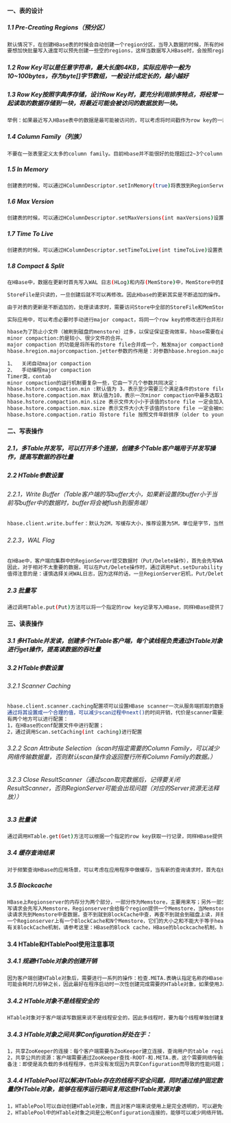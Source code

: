 #### 一、表的设计
##### 1.1 Pre-Creating Regions（预分区）
```bash
默认情况下，在创建HBase表的时候会自动创建一个region分区，当导入数据的时候，所有的HBase客户端都向这一个region写数据，直到这个region足够大了才进行切分。
要想加快批量写入速度可以预先创建一些空的regions，这样当数据写入HBase时，会按照region分区情况，在集群内做数据的负载均衡。
```
##### 1.2 Row Key可以是任意字符串，最大长度64KB，实际应用中一般为10~100bytes，存为byte[]字节数组，一般设计成定长的，越小越好
##### 1.3 Row Key按照字典序存储，设计Row Key时，要充分利用排序特点，将经常一起读取的数据存储到一块，将最近可能会被访问的数据放到一块。
```bash
举例：如果最近写入HBase表中的数据是最可能被访问的，可以考虑将时间戳作为row key的一部分，由于是字典序排序，所以可以使用Long.MAX_VALUE - timestamp作为row key，这样能保证新写入的数据在读取时可以被快速命中。
```

##### 1.4 Column Family（列族）
```bash
不要在一张表里定义太多的column family。目前Hbase并不能很好的处理超过2~3个column family的表。因为某个column family在flush的时候，它邻近的column family也会因关联效应被触发flush，最终导致系统产生更多的I/O。感兴趣的同学可以对自己的HBase集群进行实际测试，从得到的测试结果数据验证一下。
```
##### 1.5 In Memory
```bash
创建表的时候，可以通过HColumnDescriptor.setInMemory(true)将表放到RegionServer的缓存中，保证在读取的时候被cache命中。
```
##### 1.6 Max Version
```bash
创建表的时候，可以通过HColumnDescriptor.setMaxVersions(int maxVersions)设置表中数据的最大版本，如果只需要保存最新版本的数据，那么可以设置setMaxVersions(1)。
```
##### 1.7 Time To Live
```bash
创建表的时候，可以通过HColumnDescriptor.setTimeToLive(int timeToLive)设置表中数据的存储生命期，过期数据将自动被删除，例如如果只需要存储最近两天的数据，那么可以设置setTimeToLive(2 * 24 * 60 * 60)。
```
##### 1.8 Compact & Split
```bash
在HBase中，数据在更新时首先写入WAL 日志(HLog)和内存(MemStore)中，MemStore中的数据是排序的，当MemStore累计到一定阈值时，就会创建一个新的MemStore，并且将老的MemStore添加到flush队列，由单独的线程flush到磁盘上，成为一个StoreFile。于此同时，系统会在zookeeper中记录一个redo point，表示这个时刻之前的变更已经持久化了(minor compact)。

StoreFile是只读的，一旦创建后就不可以再修改。因此Hbase的更新其实是不断追加的操作。当一个Store中的StoreFile达到一定的阈值后，就会进行一次合并(major compact)，将对同一个key的修改合并到一起，形成一个大的StoreFile，当StoreFile的大小达到一定阈值后，又会对 StoreFile进行分割(split)，等分为两个StoreFile。

由于对表的更新是不断追加的，处理读请求时，需要访问Store中全部的StoreFile和MemStore，将它们按照row key进行合并，由于StoreFile和MemStore都是经过排序的，并且StoreFile带有内存中索引，通常合并过程还是比较快的。

实际应用中，可以考虑必要时手动进行major compact，将同一个row key的修改进行合并形成一个大的StoreFile。同时，可以将StoreFile设置大些，减少split的发生。

hbase为了防止小文件（被刷到磁盘的menstore）过多，以保证保证查询效率，hbase需要在必要的时候将这些小的store file合并成相对较大的store file，这个过程就称之为compaction。在hbase中，主要存在两种类型的compaction：minor  compaction和major compaction。
minor compaction:的是较小、很少文件的合并。
major compaction 的功能是将所有的store file合并成一个，触发major compaction的可能条件有：major_compact 命令、majorCompact() API、region server自动运行（相关参数：hbase.hregion.majoucompaction 默认为24 小时、hbase.hregion.majorcompaction.jetter 默认值为0.2 防止region server 在同一时间进行major compaction）。
hbase.hregion.majorcompaction.jetter参数的作用是：对参数hbase.hregion.majoucompaction 规定的值起到浮动的作用，假如两个参数都为默认值24和0,2，那么major compact最终使用的数值为：19.2~28.8 这个范围。

1、	关闭自动major compaction
2、	手动编程major compaction
Timer类，contab
minor compaction的运行机制要复杂一些，它由一下几个参数共同决定：
hbase.hstore.compaction.min :默认值为 3，表示至少需要三个满足条件的store file时，minor compaction才会启动
hbase.hstore.compaction.max 默认值为10，表示一次minor compaction中最多选取10个store file
hbase.hstore.compaction.min.size 表示文件大小小于该值的store file 一定会加入到minor compaction的store file中
hbase.hstore.compaction.max.size 表示文件大小大于该值的store file 一定会被minor compaction排除
hbase.hstore.compaction.ratio 将store file 按照文件年龄排序（older to younger），minor compaction总是从older store file开始选择
```

#### 二、写表操作
##### 2.1，多Table并发写，可以打开多个连接，创建多个Table客户端用于并发写操作，提高写数据的吞吐量
##### 2.2 HTable参数设置
###### 2.2.1，Write Buffer（Table客户端的写buffer大小，如果新设置的buffer小于当前写buffer中的数据时，buffer将会被flush到服务端）
```bash
hbase.client.write.buffer：默认为2M，写缓存大小，推荐设置为5M，单位是字节，当然越大占用的内存越多。
```
###### 2.2.3，WAL Flag
```bash
在HBae中，客户端向集群中的RegionServer提交数据时（Put/Delete操作），首先会先写WAL（Write Ahead Log）日志（即HLog，一个RegionServer上的所有Region共享一个HLog），只有当WAL日志写成功后，再接着写MemStore，然后客户端被通知提交数据成功；如果写WAL日志失败，客户端则被通知提交失败。这样做的好处是可以做到RegionServer宕机后的数据恢复。
因此，对于相对不太重要的数据，可以在Put/Delete操作时，通过调用Put.setDurability(Durability.SKIP_WAL)或Delete.setDurability(Durability.SKIP_WAL)函数，放弃写WAL日志，从而提高数据写入的性能。
值得注意的是：谨慎选择关闭WAL日志，因为这样的话，一旦RegionServer宕机，Put/Delete的数据将会无法根据WAL日志进行恢复。
```

##### 2.3 批量写
```bash
通过调用Table.put(Put)方法可以将一个指定的row key记录写入HBase，同样HBase提供了另一个方法：通过调用HTable.put(List<Put>)方法可以将指定的row key列表，批量写入多行记录，这样做的好处是批量执行，只需要一次网络I/O开销，这对于对数据实时性要求高，网络传输RTT高的情景下可能带来明显的性能提升。
```
#### 三、读表操作
##### 3.1 多HTable并发读，创建多个HTable客户端，每个读线程负责通过HTable对象进行get操作，提高读数据的吞吐量
##### 3.2 HTable参数设置
###### 3.2.1 Scanner Caching
```bash
hbase.client.scanner.caching配置项可以设置HBase scanner一次从服务端抓取的数据条数，默认情况下一次一条。
通过将其设置成一个合理的值，可以减少scan过程中next()的时间开销，代价是scanner需要通过客户端的内存来维持这些被cache的行记录。
有两个地方可以进行配置：
1，在HBase的conf配置文件中进行配置；
2，通过调用Scan.setCaching(int caching)进行配置
```

###### 3.2.2 Scan Attribute Selection（scan时指定需要的Column Family，可以减少网络传输数据量，否则默认scan操作会返回整行所有Column Family的数据。）
###### 3.2.3 Close ResultScanner（通过scan取完数据后，记得要关闭ResultScanner，否则RegionServer可能会出现问题（对应的Server资源无法释放））

##### 3.3 批量读
```bash
通过调用HTable.get(Get)方法可以根据一个指定的row key获取一行记录，同样HBase提供了另一个方法：通过调用HTable.get(List<Get>)方法可以根据一个指定的row key列表，批量获取多行记录，这样做的好处是批量执行，只需要一次网络I/O开销，这对于对数据实时性要求高而且网络传输RTT高的情景下可能带来明显的性能提升。
```
##### 3.4 缓存查询结果
```bash
对于频繁查询HBase的应用场景，可以考虑在应用程序中做缓存，当有新的查询请求时，首先在缓存中查找，如果存在则直接返回，不再查询HBase；否则对HBase发起读请求查询，然后在应用程序中将查询结果缓存起来。至于缓存的替换策略，可以考虑LRU等常用的策略。
```

##### 3.5 Blockcache
```bash
HBase上Regionserver的内存分为两个部分，一部分作为Memstore，主要用来写；另外一部分作为BlockCache，主要用于读。
写请求会先写入Memstore，Regionserver会给每个region提供一个Memstore，当Memstore满64MB以后，会启动 flush刷新到磁盘。当Memstore的总大小超过限制时（heapsize * hbase.regionserver.global.memstore.upperLimit * 0.9），会强行启动flush进程，从最大的Memstore开始flush直到低于限制。
读请求先到Memstore中查数据，查不到就到BlockCache中查，再查不到就会到磁盘上读，并把读的结果放入BlockCache。由于BlockCache采用的是LRU策略，因此BlockCache达到上限(heapsize * hfile.block.cache.size * 0.85)后，会启动淘汰机制，淘汰掉最老的一批数据。
一个Regionserver上有一个BlockCache和N个Memstore，它们的大小之和不能大于等于heapsize * 0.8，否则HBase不能启动。默认BlockCache为0.2，而Memstore为0.4。对于注重读响应时间的系统，可以将 BlockCache设大些，比如设置BlockCache=0.4，Memstore=0.39，以加大缓存的命中率。
有关BlockCache机制，请参考这里：HBase的Block cache，HBase的blockcache机制，hbase中的缓存的计算与使用。
```

#### 3.4 HTable和HTablePool使用注意事项
##### 3.4.1 规避HTable对象的创建开销
```bash
因为客户端创建HTable对象后，需要进行一系列的操作：检查.META.表确认指定名称的HBase表是否存在，表是否有效等等，整个时间开销比较重，
可能会耗时几秒钟之长，因此最好在程序启动时一次性创建完成需要的HTable对象，如果使用Java API，一般来说是在构造函数中进行创建，程序启动后直接重用
```
##### 3.4.2 HTable对象不是线程安全的
```bash
HTable对象对于客户端读写数据来说不是线程安全的，因此多线程时，要为每个线程单独创建复用一个HTable对象，不同对象间不要共享HTable对象使用，特别是在客户端auto flash被置为false时，由于存在本地write buffer，可能导致数据不一致。
```

##### 3.4.3 HTable对象之间共享Configuration好处在于：
```bash
1，共享ZooKeeper的连接：每个客户端需要与ZooKeeper建立连接，查询用户的table regions位置，这些信息可以在连接建立后缓存起来共享使用。
2，共享公共的资源：客户端需要通过ZooKeeper查找-ROOT-和.META.表，这个需要网络传输开销，客户端缓存这些公共资源后能够减少后续的网络传输开销，加快查找过程速度。
备注：即使是高负载的多线程程序，也并没有发现因为共享Configuration而导致的性能问题；如果你的实际情况中不是如此，那么可以尝试不共享Configuration。
```
##### 3.4.4 HTablePool可以解决HTable存在的线程不安全问题，同时通过维护固定数量的HTable对象，能够在程序运行期间复用这些HTable资源对象
```bash
1，HTablePool可以自动创建HTable对象，而且对客户端来说使用上是完全透明的，可以避免多线程间数据并发修改问题。
2，HTablePool中的HTable对象之间是公用Configuration连接的，能够可以减少网络开销。
```
